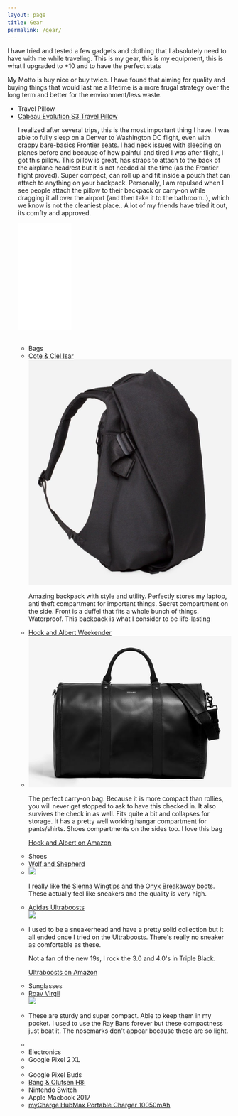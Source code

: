 ```yaml
---
layout: page
title: Gear
permalink: /gear/
---
```



  I have tried and tested a few gadgets and clothing that I absolutely need to have with me while traveling. This is my gear, this is my equipment, this is what I upgraded to +10 and to have the perfect stats
  <p>My Motto is buy nice or buy twice. I have found that aiming for quality and buying things that would last me a lifetime is a more frugal strategy over the long term and better for the environment/less waste.
  <br>
<ul>
  <li class="gear_header"> Travel Pillow </li>
  <li class="gear_li"><a target="_blank" href="https://www.amazon.com/gp/product/B079X5FTZR/ref=as_li_tl?ie=UTF8&camp=1789&creative=9325&creativeASIN=B079X5FTZR&linkCode=as2&tag=anhsolo-20&linkId=91200d0519000499b4da65532b3069a1">Cabeau Evolution S3 Travel Pillow</a></li>


<p>I realized after several trips, this is the most important thing I have. I was able to fully sleep on a Denver to Washington DC flight, even with crappy bare-basics Frontier seats. I had neck issues with sleeping on planes before and because of how painful and tired I was after flight, I got this pillow. This pillow is great, has straps to attach to the back of the airplane headrest but it is not needed all the time (as the Frontier flight proved). Super compact, can roll up and fit inside a pouch that can attach to anything on your backpack. Personally, I am repulsed when I see people attach the pillow to their backpack or carry-on while dragging it all over the airport (and then take it to the bathroom..), which we know is not the cleaniest place.. A lot of my friends have tried it out, its comfty and approved. </p>


<div class="center">
<iframe style="width:120px;height:240px;" marginwidth="0" marginheight="0" scrolling="no" frameborder="0" src="//ws-na.amazon-adsystem.com/widgets/q?ServiceVersion=20070822&OneJS=1&Operation=GetAdHtml&MarketPlace=US&source=ac&ref=tf_til&ad_type=product_link&tracking_id=anhsolo-20&marketplace=amazon&region=US&placement=B079X5FTZR&asins=B079X5FTZR&linkId=b55a5902342d952bdcd9568529a543f2&show_border=false&link_opens_in_new_window=true&price_color=333333&title_color=0066c0&bg_color=ffffff">
    </iframe>
  </div>



  <br>
<ul>
  <li class="gear_header"> Bags </li>

  <li class="gear_li"><a target="_blank" href="https://www.amazon.com/gp/product/B007A7BJ92/ref=as_li_tl?ie=UTF8&camp=1789&creative=9325&creativeASIN=B007A7BJ92&linkCode=as2&tag=anhsolo-20&linkId=acc650cefea300b2c955f4f31181b759">Cote &amp; Ciel Isar</a><img src="//ir-na.amazon-adsystem.com/e/ir?t=anhsolo-20&l=am2&o=1&a=B007A7BJ92" width="1" height="1" border="0" alt="" style="border:none !important; margin:0px !important;" /></li>
  <div class="post-image"><img src="../img/isar.png" class="gear"/></div>
  <p>Amazing backpack with style and utility. Perfectly stores my laptop, anti theft compartment for important things. Secret compartment on the side. Front is a duffel that fits a whole bunch of things. Waterproof. This backpack is what I consider to be life-lasting</p>

  <li class="gear_li"><a href="https://www.hookandalbert.com/products/mens-project-11-garment-weekender-black-black">Hook and Albert Weekender</a><li>
  <div class="post-image"><img src="../img/weekender.png" class="gear"/></div>
  <p>The perfect carry-on bag. Because it is more compact than rollies, you will never get stopped to ask to have this checked in. It also survives the check in as well. Fits quite a bit and collapses for storage. It has a pretty well working hangar compartment for pants/shirts. Shoes compartments on the sides too. I love this bag</p>

  <p><a target="_blank" href="https://www.amazon.com/stores/node/8104855011?_encoding=UTF8&amp;field-lbr_brands_browse-bin=HOOK%20%26%20ALBERT&amp;ref_=bl_dp_s_web_8104855011&_encoding=UTF8&tag=anhsolo-20&linkCode=ur2&linkId=a8a33efde860fc133f0aff05aa9ec1c3&camp=1789&creative=9325">Hook and Albert on Amazon</a><img src="//ir-na.amazon-adsystem.com/e/ir?t=anhsolo-20&l=ur2&o=1" width="1" height="1" border="0" alt="" style="border:none !important; margin:0px !important;" /></p>

  <!-- <li class="gear_header">Clothes</li>

  <li class="gear_li"><a href="https://ministryofsupply.com/">Ministry of Supply</a> </li>
  <p>Shirts are comfortable breathable, light on the maintenance and durable. Form fitting and stretchy for <strong>those</strong> days. I like the <a href="https://ministryofsupply.com/products/hybrid-button-down-light-blue-gingham">Hybrid Dress Shirts</a>. The shirts are pretty high tech too! </p>


  <li class="gear_li"><a href="https://outlier.nyc/">Outlier NYC</a><li>
  <p>The shirts are pretty good here but they need to be ironed, but otherwise they are great for heavier climates and durability. The light shortsleeve shirts are great here too. I really like the <a href="https://shop.outlier.nyc/shop/retail/slim-dungarees.html">Slim Dungarees</a> for my go to Pants. These are very durable, high tech and form-fitting. I have not found slim pants that feel and fit this great. I have not worn jeans in years because of these. These are waterproof and you can even put out a cigarette on them without any damage. Very tough.</p> -->


  <li class="gear_header">Shoes</li>

  <li class="gear_li"><a href="https://wolfandshepherd.com">Wolf and Shepherd</a><li>  
    <div class="post-image"><img src="https://lh3.googleusercontent.com/HNQL_DZRfFEaqdHnCfJ1jpqQ2JmdrTGWkSXOMJLwJHtR9SxJVUuN3xtDmg4L6mBWEdJ__fkivgoxI8l0PJGCtrJoHx3EX5kkj4hXDq-zQ5IzULxyv_cerb9oBF_L-YS5JRIQJb-BLkjkz-tQizTVUT5DFs3O8oPaGGy-RGXnQ_AvSaIW4okwJRsSOy3QrAS1_mrk6qUDSEQU89S_g0mFuDJI-SuPBBT4oKA3IJfKZgupp4JIXuKrLrsah6P8Bid33IeJsSW2BE3wcXagB1CuZ-_uSMWSAe92OwhqnGLD7-09KEZWbB66wcilt2gdvKT_sLBe0itmgPO_QpDAZG1VNPqNXOmUlIdMWzGDsrc4isgX42VaUq1rYW2JPVwcI8YEWHw2e_0nY294TDkP-1aZnX7nJuD-D2tpJ-T_EO-znl5HqEjHVYVfW0drO27FyQp-QTIgU57lpEObqChkjbZXlp_EYvPZI4y_bgRRdrUwxmW03wutV8i_TVTlMuEcRq8-y7Npd6WiFVWoYU7qXBzJ1fwoYZ7jVunFrqZqbApKFyx9WPjzFFZfiRf0ttmsH5OvCMM7pUPQsaOQNBJDssjznQna2E8g0Mw8dRgT7TEoWMv0gPlL9ARxZCQrPbVvqrj08Sx7tt4sxfXWOp_u_ZyZH_1oy2c2nSbGnRKaeybMMdj-cuap2lceY0CnLIahHVyWdBYonNaniWsF=w1356-h1076-no" class="gear"/></div>
  <p> I really like the <a href="https://wolfandshepherd.com/collections/best-sellers-1/products/senna-wingtip?variant=6269869850663">Sienna Wingtips</a> and the <a href="https://wolfandshepherd.com/collections/boots/products/breakaway-boot?variant=6270714478631">Onyx Breakaway boots</a>. These actually feel like sneakers and the quality is very high.</p>

  <li class="gear_li"><a href="https://www.adidas.com/us/ultraboost?cm_mmc=AdieSEM_Google-_-boost-Shoes-B-Exact-2B-_-UB_General-adidas-default-exact-_-43700035847623441&cm_mmca1=US&cm_mmca2=&ds_agid=58700004302066472&gclid=EAIaIQobChMI_-Kt34uq3wIV2FqGCh1ZDAMuEAAYASAAEgI8dPD_BwE&gclsrc=aw.ds">Adidas Ultraboosts</a>

  <div class="post-image"><img src="https://cdn5.kicksonfire.com/wp-content/uploads/2017/06/adidas-Ultra-Boost-3.0-.jpg?x65229" class="gear"/></div>

  <li>
  <p> I used to be a sneakerhead and have a pretty solid collection but it all ended once I tried on the Ultraboosts. There's really no sneaker as comfortable as these.
  <p> Not a fan of the new 19s, I rock the 3.0 and 4.0's in Triple Black.</p>
  <p><a target="_blank" href="https://www.amazon.com/s?k=adidas+ultraboosts&amp;ref=nb_sb_noss_2&_encoding=UTF8&tag=anhsolo-20&linkCode=ur2&linkId=ab6c8c7aa7744308b10cf32d4c98e014&camp=1789&creative=9325">Ultraboosts on Amazon</a><img src="//ir-na.amazon-adsystem.com/e/ir?t=anhsolo-20&l=ur2&o=1" width="1" height="1" border="0" alt="" style="border:none !important; margin:0px !important;" /></p>


<li class="gear_header">Sunglasses</li>
<li class="gear_li"><a href="https://roaveyewear.com/"> Roav Virgil</a>
<div class="post-image"><img src="https://cdn.shopify.com/s/files/1/1832/8023/products/Black_Moonrise_Layout_View_820b1848-a977-4971-948e-75aa97e0d085_345x@2x.progressive.jpg?v=1544556221" class="gear"/></div>

<li><p>
These are sturdy and super compact. Able to keep them in my pocket. I used to use the Ray Bans forever but these compactness just beat it. The nosemarks don't appear because these are so light.
<li>

  <li class="gear_header">Electronics</li>

  <li class="gear_li">Google Pixel 2 XL<li>
  <li class="gear_li">Google Pixel Buds</li>
  <li class="gear_li"><a target="_blank" href="https://www.amazon.com/gp/product/B078HQ5QQJ/ref=as_li_tl?ie=UTF8&camp=1789&creative=9325&creativeASIN=B078HQ5QQJ&linkCode=as2&tag=anhsolo-20&linkId=ac12333fa6ab848e157371d71bbb35e0">Bang &amp; Olufsen H8i</a><img src="//ir-na.amazon-adsystem.com/e/ir?t=anhsolo-20&l=am2&o=1&a=B078HQ5QQJ" width="1" height="1" border="0" alt="" style="border:none !important; margin:0px !important;" /></li>
  <li class="gear_li">Nintendo Switch</li>
  <li class="gear_li">Apple Macbook 2017</li>
  <li class="gear_li"><a target="_blank" href="https://www.amazon.com/gp/product/B01K2UP6JW/ref=as_li_tl?ie=UTF8&camp=1789&creative=9325&creativeASIN=B01K2UP6JW&linkCode=as2&tag=anhsolo-20&linkId=6a47f1063feee7fde72fb4e14b42916c">myCharge HubMax Portable Charger 10050mAh </a></li>

<ul>

